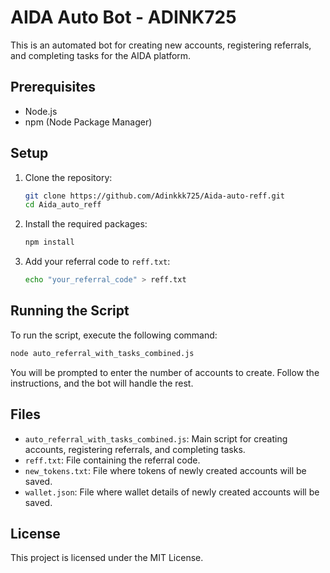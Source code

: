 # AIDA Auto Bot - ADINK725

This is an automated bot for creating new accounts, registering referrals, and completing tasks for the AIDA platform.

## Prerequisites

- Node.js
- npm (Node Package Manager)

## Setup

1. Clone the repository:
   ```sh
   git clone https://github.com/Adinkkk725/Aida-auto-reff.git
   cd Aida_auto_reff
   ```

2. Install the required packages:
   ```sh
   npm install
   ```

3. Add your referral code to `reff.txt`:
   ```sh
   echo "your_referral_code" > reff.txt
   ```

## Running the Script

To run the script, execute the following command:
```sh
node auto_referral_with_tasks_combined.js
```

You will be prompted to enter the number of accounts to create. Follow the instructions, and the bot will handle the rest.

## Files

- `auto_referral_with_tasks_combined.js`: Main script for creating accounts, registering referrals, and completing tasks.
- `reff.txt`: File containing the referral code.
- `new_tokens.txt`: File where tokens of newly created accounts will be saved.
- `wallet.json`: File where wallet details of newly created accounts will be saved.

## License

This project is licensed under the MIT License.
